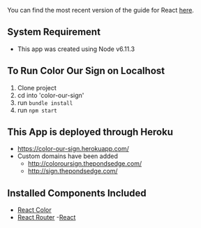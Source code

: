 You can find the most recent version of the guide for React [here](https://github.com/facebookincubator/create-react-app/blob/master/packages/react-scripts/template/README.md).

## System Requirement
- This app was created using Node v6.11.3

## To Run Color Our Sign on Localhost

1. Clone project
2. cd into 'color-our-sign'
3. run `bundle install`
4. run `npm start`

## This App is deployed through Heroku

- https://color-our-sign.herokuapp.com/
- Custom domains have been added
  - http://coloroursign.thepondsedge.com/
  - http://sign.thepondsedge.com/

## Installed Components Included

- [React Color](https://casesandberg.github.io/react-color/)
- [React Router](https://reacttraining.com/react-router/web/guides/quick-start)
-[React <Countdown />](https://www.npmjs.com/package/react-countdown-now)
